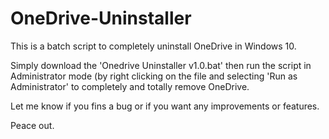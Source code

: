 # OneDrive-Uninstaller
This is a batch script to completely uninstall OneDrive in Windows 10.

Simply download the 'Onedrive Uninstaller v1.0.bat' then run the script in Administrator mode (by right clicking on the file and selecting 'Run as Administrator' to completely and totally remove OneDrive.

Let me know if you fins a bug or if you want any improvements or features.



Peace out.
